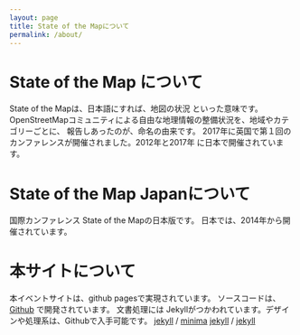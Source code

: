 ```yaml
---
layout: page
title: State of the Mapについて
permalink: /about/
---
```

# State of the Map について

State of the Mapは、日本語にすれば、地図の状況 といった意味です。
OpenStreetMapコミュニティによる自由な地理情報の整備状況を、地域やカテゴリーごとに、
報告しあったのが、命名の由来です。
2017年に英国で第１回のカンファレンスが開催されました。2012年と2017年 に日本で開催されています。

# State of the Map Japanについて

国際カンファレンス State of the Mapの日本版です。
日本では、2014年から開催されています。

# 本サイトについて

本イベントサイトは、github pagesで実現されています。
ソースコードは、[Github](https://github.com/osmfj/sotmjp2018) で開発されています。
文書処理には Jekyllがつかわれています。デザインや処理系は、Githubで入手可能です。
[jekyll][jekyll-organization] /
[minima](https://github.com/jekyll/minima)
[jekyll][jekyll-organization] /
[jekyll](https://github.com/jekyll/jekyll)


[jekyll-organization]: https://github.com/jekyll
